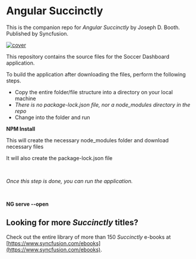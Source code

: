 # Angular Succinctly
This is the companion repo for *Angular Succinctly* by Joseph D. Booth. Published by Syncfusion.

[![cover](https://github.com/SyncfusionSuccinctlyE-Books/Angular-Succinctly/blob/master/cover.png)](https://www.syncfusion.com/ebooks/angular-succinctly)

This repository contains the source files for the Soccer Dashboard application.
<p>To build the application after downloading the files, perform the following steps.</p>
<ul>
  <li>Copy the entire folder/file structure into a directory on your local machine</li>
  <li><i>There is no package-lock.json file, nor a node_modules directory in the repo</i></li>
  <li>Change into the folder and run</li>
</ul>  
<p>
  <b>NPM Install</b>
</p>
<p>This will create the necessary node_modules folder and download necessary files</p>
<p>It will also create the package-lock.json file</p>
<br/>
<p><i>Once this step is done, you can run the application.</i></p>
<br/>
<p><b>NG serve --open</b></p>

## Looking for more _Succinctly_ titles?

Check out the entire library of more than 150 _Succinctly_ e-books at [https://www.syncfusion.com/ebooks](https://www.syncfusion.com/ebooks).




